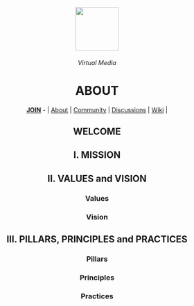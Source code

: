 <div align="center">
  <img height="100" src="https://images.unsplash.com/photo-1549317336-206569e8475c?ixlib=rb-4.0.3&ixid=MnwxMjA3fDB8MHxwaG90by1wYWdlfHx8fGVufDB8fHx8&auto=format&fit=crop&w=774&q=80"/>
  <h6>Virtual Media</h6>
  <h1>ABOUT</h1>
  <p></p>
  <a href="https://github.com/virtual-media/.github/blob/main/JOIN.md"><b>JOIN</b></a> - | <a href="https://github.com/orgs/virtual-media/.github">About</a> | <a href="https://github.com/virtual-media/community">Community</a> | <a href="https://github.com/orgs/virtual-media/discussions">Discussions</a> | <a href="https://github.com/virtual-media/community/wiki">Wiki</a>  | 
  
<h2>WELCOME</h2>

<h2>I. MISSION</h2>

<h2>II. VALUES and VISION</h2>

  <h3>Values</h3>
  <h3>Vision</h3>

<h2>III. PILLARS, PRINCIPLES and PRACTICES</h2>
  <h3>Pillars</h3>
  <h3>Principles</h3>  
  <h3>Practices</h3>
  
</div>
